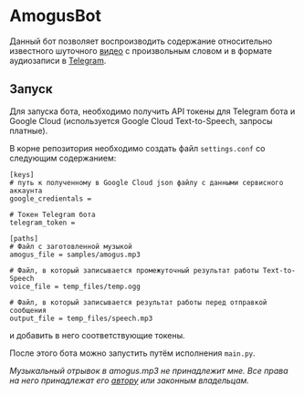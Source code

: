 # AmogusBot
Данный бот позволяет воспроизводить содержание относительно известного шуточного [видео](https://youtu.be/5DlROhT8NgU) с произвольным словом и в формате аудиозаписи в [Telegram](https://telegram.org/).

## Запуск
Для запуска бота, необходимо получить API токены для Telegram бота и Google Cloud (используется Google Cloud Text-to-Speech, запросы платные).

В корне репозитория необходимо создать файл `settings.conf` со следующим содержанием:
```
[keys]
# путь к полученному в Google Cloud json файлу с данными сервисного аккаунта
google_credientals = 

# Токен Telegram бота
telegram_token = 

[paths]
# Файл c заготовленной музыкой
amogus_file = samples/amogus.mp3

# Файл, в который записывается промежуточный результат работы Text-to-Speech
voice_file = temp_files/temp.ogg

# Файл, в который записывается результат работы перед отправкой сообщения
output_file = temp_files/speech.mp3
```
и добавить в него соответствующие токены.

После этого бота можно запустить путём исполнения `main.py`.

*Музыкальный отрывок в amogus.mp3 не принадлежит мне. Все права на него принадлежат его [автору](https://www.youtube.com/c/Leonz1) или законным владельцам.*
